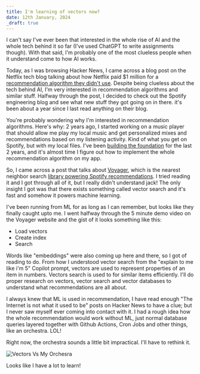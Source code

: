 ```yaml
---
title: I'm learning of vectors now?
date: 12th January, 2024
_draft: true
---
```


I can't say I've ever been that interested in the whole rise of AI and the whole tech behind it so far (I've used ChatGPT to write assignments though). With that said, I'm probably one of the most clueless people when it understand come to how AI works.

Today, as I was browsing Hacker News, I came across a blog post on the Netflix tech blog talking about how Netflix paid $1 million for a [recommendation algorithm they didn't use](https://netflixtechblog.com/netflix-recommendations-beyond-the-5-stars-part-1-55838468f429). Despite being clueless about the tech behind AI, I'm very interested in recommendation algorithms and similar stuff. Halfway through the post, I decided to check out the Spotify engineering blog and see what new stuff they got going on in there. it's been about a year since I last read anything on their blog.

You're probably wondering why I'm interested in recommendation algorithms. Here's why: 2 years ago, I started working on a music player that should allow me play my local music and get personalized mixes and recommendations based on my listening activity. Kind of what you get on Spotify, but with my local files. I've been [building the foundation](https://github.com/swing-opensource/swingmusic) for the last 2 years, and it's almost time I figure out how to implement the whole recommendation algorithm on my app.

So, I came across a post that talks about [Voyager](https://spotify.github.io/voyager/), which is the nearest neighbor search [library powering Spotify recommendations](https://engineering.atspotify.com/2023/10/introducing-voyager-spotifys-new-nearest-neighbor-search-library/). I tried reading it and I got through all of it, but I really didn't understand jack! The only insight I got was that there exists something called vector search and it's fast and somehow it powers machine learning.

I've been running from ML for as long as I can remember, but looks like they finally caught upto me. I went halfway through the 5 minute demo video on the Voyager website and the gist of it looks something like this:

- Load vectors
- Create index
- Search

Words like "embeddings" were also coming up here and there, so I got of reading to do. From how I understood vector search from the "explain to me like i'm 5" Copilot prompt, vectors are used to represent properties of an item in numbers. Vectors search is used to for similar items efficiently. I'll do proper research on vectors, vector search and vector databases to understand what recommendations are all about.

I always knew that ML is used in recommendation, I have read enough "The Internet is not what it used to be" posts on Hacker News to have a clue; but I never saw myself ever coming into contact with it. I had a rough idea how the whole recommendation would work without ML, just normal database queries layered together with Github Actions, Cron Jobs and other things, like an orchestra. LOL!

Right now, the orchestra sounds a little bit impractical. I'll have to rethink it.

![Vectors Vs My Orchesra](/blog/vectors.webp)

Looks like I have a lot to learn!
